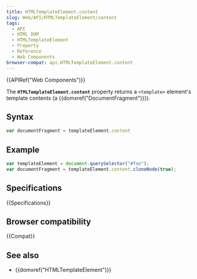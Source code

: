 ```yaml
---
title: HTMLTemplateElement.content
slug: Web/API/HTMLTemplateElement/content
tags:
  - API
  - HTML DOM
  - HTMLTemplateElement
  - Property
  - Reference
  - Web Components
browser-compat: api.HTMLTemplateElement.content
---
```

{{APIRef("Web Components")}}

The **`HTMLTemplateElement.content`** property returns a
`<template>` element's template contents (a
{{domxref("DocumentFragment")}}).

## Syntax

```js
var documentFragment = templateElement.content
```

## Example

```js
var templateElement = document.querySelector("#foo");
var documentFragment = templateElement.content.cloneNode(true);
```

## Specifications

{{Specifications}}

## Browser compatibility

{{Compat}}

## See also

- {{domxref("HTMLTemplateElement")}}
